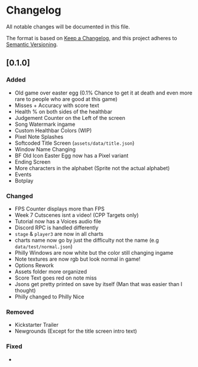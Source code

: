 # Changelog
All notable changes will be documented in this file.

The format is based on [Keep a Changelog](https://keepachangelog.com/en/1.0.0/),
and this project adheres to [Semantic Versioning](https://semver.org/spec/v2.0.0.html).

## [0.1.0]

### Added

- Old game over easter egg (0.1% Chance to get it at death and even more rare to people who are good at this game)
- Misses + Accuracy with score text
- Health % on both sides of the healthbar
- Judgement Counter on the Left of the screen
- Song Watermark ingame
- Custom Healthbar Colors (WIP)
- Pixel Note Splashes
- Softcoded Title Screen (`assets/data/title.json`)
- Window Name Changing
- BF Old Icon Easter Egg now has a Pixel variant
- Ending Screen
- More characters in the alphabet (Sprite not the actual alphabet)
- Events
- Botplay

### Changed

- FPS Counter displays more than FPS
- Week 7 Cutscenes isnt a video! (CPP Targets only)
- Tutorial now has a Voices audio file
- Discord RPC is handled differently
- `stage` & `player3` are now in all charts
- charts name now go by just the difficulty not the name (e.g `data/test/normal.json`)
- Philly Windows are now white but the color still changing ingame
- Note textures are now rgb but look normal in game!
- Options Rework
- Assets folder more organized
- Score Text goes red on note miss
- Jsons get pretty printed on save by itself (Man that was easier than I thought)
- Philly changed to Philly Nice

### Removed

- Kickstarter Trailer
- Newgrounds (Except for the title screen intro text)

### Fixed

- 
